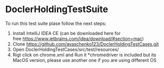 # DoclerHoldingTestSuite

To run this test suite plase follow the next steps:
1. Install IntelliJ IDEA CE (can be downloaded here for free https://www.jetbrains.com/idea/download/#section=mac)
2. Clone https://github.com/ayaschenko123/DoclerHoldingTestCases.git
3. Open DoclerHoldingTestCases/src/test/resources/
4. Rigt click on chrome.xml and Run it
*chromedriver is included but its MacOS version, please use another one if you are using different OS
